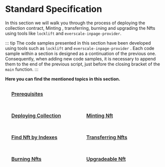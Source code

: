# Standard Specification

In this section we will walk you through the process of deploying the collection contract, Minting , transferring, burning and upgrading the Nfts using tools like `locklift` and `everscale-inpage-provider`.

::: tip
The code samples presented in this section have been developed using tools such as  `locklift`  and  `everscale-inpage-provider` . Each code sample within a section is designed as a continuation of the previous one. Consequently, when adding new code samples, it is necessary to append them to the end of the previous script, just before the closing bracket of the  `main`  function.
:::

**Here you can find the mentioned topics in this section.**
<div class="sections-container">
  <div class="bridge-section-row">
    <a href="/usageAndDeployment/prerequisites.html">
      <span class="bridge-section">Prerequisites</span>
   </a>
  </div>
  <div class="bridge-section-row">
    <a href="/usageAndDeployment/deploying-collection.html">
      <span class="bridge-section">Deploying Collection</span>
   </a>
    <a href="/usageAndDeployment/minting-nft.html">
      <span class="bridge-section">Minting Nft</span>
    </a>
  </div>
  <div class="bridge-section-row">
    <a href="/usageAndDeployment/finding-nft.html">
      <span class="bridge-section">Find Nft by Indexes</span>
    </a>
    <a href="/usageAndDeployment/transferring-nft.html">
      <span class="bridge-section">Transferring Nfts</span>
    </a>
  </div>
    <div class="bridge-section-row">
    <a href="/usageAndDeployment/burning-nft.html">
      <span class="bridge-section">Burning Nfts</span>
    </a>
    <a href="/usageAndDeployment/upgradeable-nft.html">
      <span class="bridge-section">Upgradeable Nft</span>
    </a>
</div>
</div>

<style>
.bridge-section-row {
  display: flex;
  flex-wrap: wrap;
  justify-content: space-between;
  margin : 10px;
}

.sections-container a{
    flex : 1;
}
.bridge-section {
  background-color: var(--vp-c-bg-mute);
  transition: background-color 0.1s;
  width : 98%;
  display: flex;
  padding: 1rem 0 1rem 10px;
  border: 1px solid var(--vp-c-divider);
  border-radius: 8px;
  font-weight: 600;
  font-size: 16px;
  text-align: left;
  margin-bottom: 0.5rem;
  cursor: pointer;;

}
</style>
